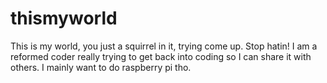 # thismyworld
This is my world, you just a squirrel in it, trying come up.  Stop hatin!
I am a reformed coder really trying to get back into coding so I can share it with others.
I mainly want to do raspberry pi tho.  
